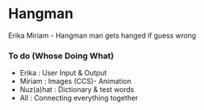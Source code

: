 # Hangman
Erika Miriam - Hangman man gets hanged if guess wrong 

### To do (Whose Doing What)
- Erika : User Input & Output
- Miriam : Images (CCS)- Animation
- Nuz(a)hat : Dictionary & test words
- All : Connecting everything together

